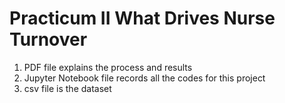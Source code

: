 # Practicum II What Drives Nurse Turnover

1. PDF file explains the process and results
2. Jupyter Notebook file records all the codes for this project
3. csv file is the dataset
